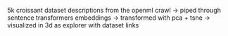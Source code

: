 5k croissant dataset descriptions from the openml crawl -> piped through sentence transformers embeddings -> transformed with pca + tsne -> visualized in 3d as explorer with dataset links

